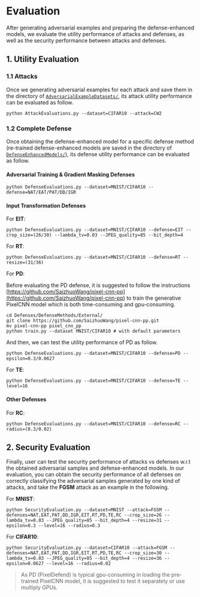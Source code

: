 # Evaluation
After generating adversarial examples and preparing the defense-enhanced models, we evaluate the utility performance of attacks and defenses, as well as the security performance between attacks and defenses.

## 1. Utility Evaluation

### 1.1 Attacks
Once we generating adversarial examples for each attack and save them in the directory of [`AdversarialExampleDatasets/`](../AdversarialExampleDatasets/), its attack utility performance can be evaluated as follow.
```
python AttackEvaluations.py --dataset=CIFAR10 --attack=CW2
```

###  1.2 Complete Defense
Once obtaining the defense-enhanced model for a specific defense method (re-trained defense-enhanced models are saved in the directory of [`DefenseEnhancedModels/`](../DefenseEnhancedModels/)), its defense utility performance can be evaluated as follow.

#### Adversarial Training & Gradient Masking Defenses
```
python DefenseEvaluations.py --dataset=MNIST/CIFAR10 --defense=NAT/EAT/PAT/DD/IGR
```

#### Input Transformation Defenses
For **EIT**:
```
python DefenseEvaluations.py --dataset=MNIST/CIFAR10 --defense=EIT --crop_size=(26/30) --lambda_tv=0.03 --JPEG_quality=85 --bit_depth=4
```
For **RT**:
```
python DefenseEvaluations.py --dataset=MNIST/CIFAR10 --defense=RT --resize=(31/36)
```
For **PD**:

Before evaluating the PD defense, it is suggested to follow the instructions [https://github.com/SaizhuoWang/pixel-cnn-pp](https://github.com/SaizhuoWang/pixel-cnn-pp) to train the generative PixelCNN model which is both time-consuming and gpu-consuming.
```
cd Defenses/DefenseMethods/External/
git clone https://github.com/SaizhuoWang/pixel-cnn-pp.git
mv pixel-cnn-pp pixel_cnn_pp
python train.py --dataset MNIST/CIFAR10 # with default parameters
```

And then, we can test the utility performance of PD as follow.
```
python DefenseEvaluations.py --dataset=MNIST/CIFAR10 --defense=PD --epsilon=0.3/0.0627
```
For **TE**:
```
python DefenseEvaluations.py --dataset=MNIST/CIFAR10 --defense=TE --level=16
```

#### Other Defenses
For **RC**:
```
python DefenseEvaluations.py --dataset=MNIST/CIFAR10 --defense=RC --radius=(0.3/0.02)
```

## 2. Security Evaluation
Finally, user can test the security performance of attacks vs defenses w.r.t the obtained adversarial samples and defense-enhanced models.
In our evaluation, you can obtain the security performance of all defenses on correctly classifying the adversarial samples generated by one kind of attacks, and take the **FGSM** attack as an example in the following.

For **MNIST**:
```
python SecurityEvaluation.py --dataset=MNIST --attack=FGSM --defenses=NAT,EAT,PAT,DD,IGR,EIT,RT,PD,TE,RC --crop_size=26 --lambda_tv=0.03 --JPEG_quality=85 --bit_depth=4 --resize=31 --epsilon=0.3 --level=16 --radius=0.3
```
For **CIFAR10**:
```
python SecurityEvaluation.py --dataset=CIFAR10 --attack=FGSM --defenses=NAT,EAT,PAT,DD,IGR,EIT,RT,PD,TE,RC --crop_size=30 --lambda_tv=0.03 --JPEG_quality=85 --bit_depth=4 --resize=36 --epsilon=0.0627 --level=16 --radius=0.02
```

> As PD (PixelDefend) is typical gpu-consuming in loading the pre-trained PixelCNN model, it is suggested to test it separately or use multiply GPUs.
